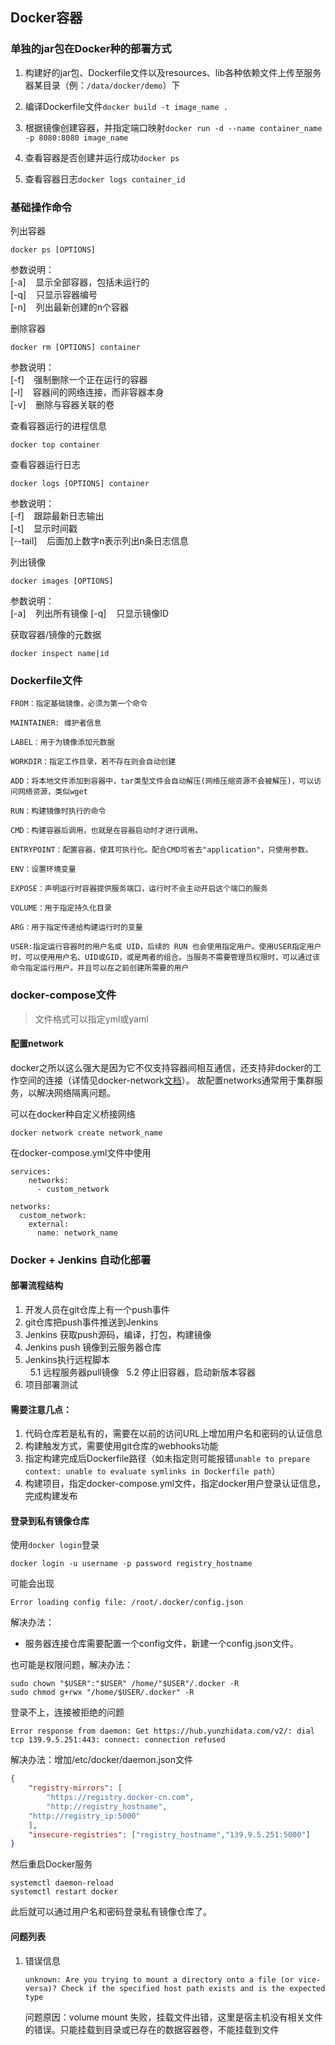 ## Docker容器

### 单独的jar包在Docker种的部署方式

1. 构建好的jar包、Dockerfile文件以及resources、lib各种依赖文件上传至服务器某目录（例：`/data/docker/demo`）下

2. 编译Dockerfile文件`docker build -t image_name .`

3. 根据镜像创建容器，并指定端口映射`docker run -d --name container_name -p 8080:8080 image_name`

4. 查看容器是否创建并运行成功`docker ps`

5. 查看容器日志`docker logs container_id`

### 基础操作命令

列出容器
```
docker ps [OPTIONS]
```
参数说明：  
[-a] &nbsp;&nbsp; 显示全部容器，包括未运行的  
[-q] &nbsp;&nbsp; 只显示容器编号  
[-n] &nbsp;&nbsp; 列出最新创建的n个容器

删除容器
```
docker rm [OPTIONS] container
```
参数说明：  
[-f] &nbsp;&nbsp; 强制删除一个正在运行的容器    
[-l] &nbsp;&nbsp; 容器间的网络连接，而非容器本身  
[-v] &nbsp;&nbsp; 删除与容器关联的卷

查看容器运行的进程信息
```
docker top container
```

查看容器运行日志
```
docker logs [OPTIONS] container
```
参数说明：  
[-f] &nbsp;&nbsp; 跟踪最新日志输出  
[-t] &nbsp;&nbsp; 显示时间戳  
[--tail] &nbsp;&nbsp; 后面加上数字n表示列出n条日志信息  

列出镜像
```
docker images [OPTIONS]
```
参数说明：  
[-a] &nbsp;&nbsp; 列出所有镜像
[-q] &nbsp;&nbsp; 只显示镜像ID  


获取容器/镜像的元数据
```
docker inspect name|id
```



### Dockerfile文件

```text
FROM：指定基础镜像，必须为第一个命令

MAINTAINER: 维护者信息

LABEL：用于为镜像添加元数据

WORKDIR：指定工作目录，若不存在则会自动创建

ADD：将本地文件添加到容器中，tar类型文件会自动解压(网络压缩资源不会被解压)，可以访问网络资源，类似wget

RUN：构建镜像时执行的命令

CMD：构建容器后调用，也就是在容器启动时才进行调用。

ENTRYPOINT：配置容器，使其可执行化。配合CMD可省去"application"，只使用参数。

ENV：设置环境变量

EXPOSE：声明运行时容器提供服务端口，运行时不会主动开启这个端口的服务

VOLUME：用于指定持久化目录

ARG：用于指定传递给构建运行时的变量

USER:指定运行容器时的用户名或 UID，后续的 RUN 也会使用指定用户。使用USER指定用户时，可以使用用户名、UID或GID，或是两者的组合。当服务不需要管理员权限时，可以通过该命令指定运行用户。并且可以在之前创建所需要的用户
```

### docker-compose文件

> 文件格式可以指定yml或yaml

#### 配置network

docker之所以这么强大是因为它不仅支持容器间相互通信，还支持非docker的工作空间的连接（详情见docker-network[文档](https://docs.docker.com/network/)）。
故配置networks通常用于集群服务，以解决网络隔离问题。

可以在docker种自定义桥接网络  
```
docker network create network_name
```
在docker-compose.yml文件中使用
```
services:
    networks:
      - custom_network
          
networks:
  custom_network:
    external:
      name: network_name
```

### Docker + Jenkins 自动化部署

#### 部署流程结构

1. 开发人员在git仓库上有一个push事件
2. git仓库把push事件推送到Jenkins
3. Jenkins 获取push源码，编译，打包，构建镜像
4. Jenkins push 镜像到云服务器仓库
5. Jenkins执行远程脚本  
&nbsp; 5.1 远程服务器pull镜像
&nbsp; 5.2 停止旧容器，启动新版本容器
6. 项目部署测试


#### 需要注意几点：
1. 代码仓库若是私有的，需要在以前的访问URL上增加用户名和密码的认证信息
2. 构建触发方式，需要使用git仓库的webhooks功能
3. 指定构建完成后Dockerfile路径（如未指定则可能报错`unable to prepare context: unable to evaluate symlinks in Dockerfile path`）
4. 构建项目，指定docker-compose.yml文件，指定docker用户登录认证信息，完成构建发布

#### 登录到私有镜像仓库
使用`docker login`登录
```
docker login -u username -p password registry_hostname
```
可能会出现
```text
Error loading config file: /root/.docker/config.json
```  
解决办法：
+ 服务器连接仓库需要配置一个config文件，新建一个config.json文件。

也可能是权限问题，解决办法：
```
sudo chown "$USER":"$USER" /home/"$USER"/.docker -R
sudo chmod g+rwx "/home/$USER/.docker" -R
```
登录不上，连接被拒绝的问题
```text
Error response from daemon: Get https://hub.yunzhidata.com/v2/: dial tcp 139.9.5.251:443: connect: connection refused
```
解决办法：增加/etc/docker/daemon.json文件
```json
{
    "registry-mirrors": [
        "https://registry.docker-cn.com",
        "http://registry_hostname",
	"http://registry_ip:5000"
    ],
    "insecure-registries": ["registry_hostname","139.9.5.251:5000"]
}
```
然后重启Docker服务
```
systemctl daemon-reload
systemctl restart docker
```
此后就可以通过用户名和密码登录私有镜像仓库了。

#### 问题列表

1. 错误信息
    ```text
    unknown: Are you trying to mount a directory onto a file (or vice-versa)? Check if the specified host path exists and is the expected type
    ```
    问题原因：volume mount 失败，挂载文件出错，这里是宿主机没有相关文件的错误。只能挂载到目录或已存在的数据容器卷，不能挂载到文件
